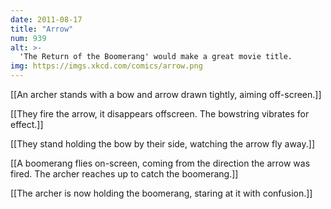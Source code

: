 ```yaml
---
date: 2011-08-17
title: "Arrow"
num: 939
alt: >-
  'The Return of the Boomerang' would make a great movie title.
img: https://imgs.xkcd.com/comics/arrow.png
---
```

[[An archer stands with a bow and arrow drawn tightly, aiming off-screen.]]

[[They fire the arrow, it disappears offscreen. The bowstring vibrates for effect.]]

[[They stand holding the bow by their side, watching the arrow fly away.]]

[[A boomerang flies on-screen, coming from the direction the arrow was fired. The archer reaches up to catch the boomerang.]]

[[The archer is now holding the boomerang, staring at it with confusion.]]

